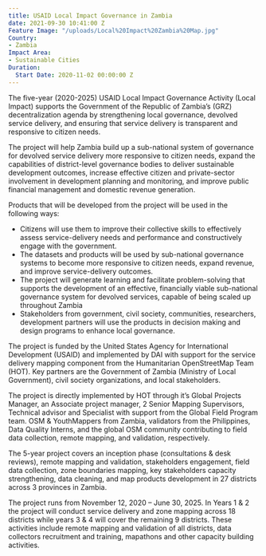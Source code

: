 ```yaml
---
title: USAID Local Impact Governance in Zambia
date: 2021-09-30 10:41:00 Z
Feature Image: "/uploads/Local%20Impact%20Zambia%20Map.jpg"
Country:
- Zambia
Impact Area:
- Sustainable Cities
Duration:
  Start Date: 2020-11-02 00:00:00 Z
---
```


The five-year (2020-2025) USAID Local Impact Governance Activity (Local Impact) supports the Government of the Republic of Zambia’s (GRZ) decentralization agenda by strengthening local governance, devolved service delivery, and ensuring that service delivery is transparent and responsive to citizen needs.

The project will help Zambia build up a sub-national system of governance for devolved service delivery more responsive to citizen needs, expand the capabilities of district-level governance bodies to deliver sustainable development outcomes, increase effective citizen and private-sector involvement in development planning and monitoring, and improve public financial management and domestic revenue generation. 

Products that will be developed from the project will be used in the following ways:
* Citizens will use them to improve their collective skills to effectively assess service-delivery needs and performance and constructively engage with the government.
* The datasets and products will be used by sub-national governance systems to become more responsive to citizen needs, expand revenue, and improve service-delivery outcomes.
* The project will generate learning and facilitate problem-solving that supports the development of an effective, financially viable sub-national governance system for devolved services, capable of being scaled up throughout Zambia
* Stakeholders from government, civil society, communities, researchers, development partners will use the products in decision making and design programs to enhance local governance.

The project is funded by the United States Agency for International Development (USAID) and implemented by DAI with support for the service delivery mapping component from the Humanitarian OpenStreetMap Team (HOT). Key partners are the Government of Zambia (Ministry of Local Government), civil society organizations, and local stakeholders.

The project is directly implemented by HOT through it’s Global Projects Manager, an Associate project manager, 2 Senior Mapping Supervisors, Technical advisor and Specialist with support from the Global Field Program team. OSM & YouthMappers from Zambia, validators from the Philippines, Data Quality Interns, and the global OSM community contributing to field data collection, remote mapping, and validation, respectively.

The 5-year project covers an inception phase (consultations & desk reviews), remote mapping and validation, stakeholders engagement, field data collection, zone boundaries mapping, key stakeholders capacity strengthening, data cleaning, and map products development in 27 districts across 3 provinces in Zambia.

The project runs from November 12, 2020 – June 30, 2025. In Years 1 & 2 the project will conduct service delivery and zone mapping across 18 districts while years 3 & 4 will cover the remaining 9 districts. These activities include remote mapping and validation of all districts, data collectors recruitment and training, mapathons and other capacity building activities.